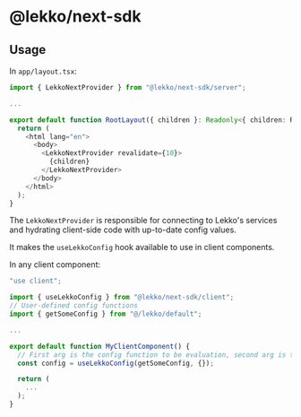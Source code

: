 # @lekko/next-sdk

## Usage

In `app/layout.tsx`:

```typescript
import { LekkoNextProvider } from "@lekko/next-sdk/server";

...

export default function RootLayout({ children }: Readonly<{ children: React.ReactNode }>) {
  return (
    <html lang="en">
      <body>
        <LekkoNextProvider revalidate={10}>
          {children}
        </LekkoNextProvider>
      </body>
    </html>
  );
}
```

The `LekkoNextProvider` is responsible for connecting to Lekko's services and hydrating client-side code with up-to-date config values.

It makes the `useLekkoConfig` hook available to use in client components.

In any client component:

```typescript
"use client";

import { useLekkoConfig } from "@lekko/next-sdk/client";
// User-defined config functions
import { getSomeConfig } from "@/lekko/default";

...

export default function MyClientComponent() {
  // First arg is the config function to be evaluation, second arg is the evaluation context
  const config = useLekkoConfig(getSomeConfig, {});

  return (
    ...
  );
}
```

